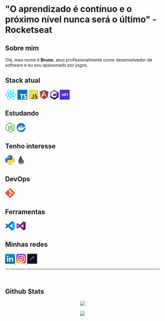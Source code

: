 # "O aprendizado é contínuo e o próximo nível nunca será o último" - Rocketseat

## Sobre mim
Olá, meu nome é **Bruno**, atuo profissionalmente como desenvolvedor de software e eu sou apaixonado por jogos.

## Stack atual
![ReactJS](./icons/react.png)
![TypeScript](./icons/typescript.png)
![JavaScript](./icons/javascript.png)
![Angular](./icons/angular.png)
![CSharp](./icons/csharp.png)
![DotNet](./icons/dotnet.png)

## Estudando
![Node.js](./icons/nodejs.png)
![Docker](./icons/docker.png)

## Tenho interesse
![Python](./icons/python.png)
![Elixir](./icons/elixir.png)

## DevOps
![Git](./icons/git.png)

## Ferramentas
![VSCode](./icons/vscode.png)
![Visual Studio](./icons/visualstudio.png)

## Minhas redes
<a href="https://www.linkedin.com/in/brunofeitoza634/" target="_blank" rel="noopener noreferrer" alt="LinkedIn">
  <img src="./icons/linkedin.png">
</a>

<a href="https://www.instagram.com/brfeitoza/" target="_blank" rel="noopener noreferrer">
  <img src="./icons/instagram.png" alt="Instagram">
</a>

<a href="https://app.rocketseat.com.br/me/bruno-fernando-feitoza-1567173457" target="_blank" rel="noopener noreferrer">
  <img src="./icons/rocketseat.png" alt="Rocketseat">
</a>

<hr> <br>

## Github Stats

<p align="center">
  <img src="https://github-readme-stats.vercel.app/api?username=azotief&show_icons=true&theme=tokyonight&count_private=true&hide=issues&card_width=500">
</p>

<p align="center">
  <img src="https://github-readme-stats.vercel.app/api/top-langs/?username=azotief&theme=tokyonight&card_width=495">
</p>
